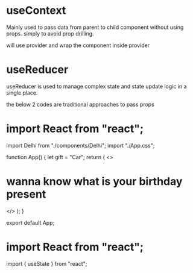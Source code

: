 

# useContext 

Mainly used to pass data from parent to child component without using props. simply to avoid prop drilling.

will use provider and wrap the component inside provider


# useReducer

useReducer is used to manage complex state and state update logic in a single place.


the below 2 codes are traditional approaches to pass props

# import React from "react";
import Delhi from "./components/Delhi";
import "./App.css";

function App() {
  let gift = "Car";
  return (
    <>
      <h1> wanna know what is your birthday present</h1>
      <Delhi gift={gift} />
    </>
  );
}

export default App;


# import React from "react";
import { useState } from "react";
<!-- 
export default function Delhi({ gift }) {
  let [name, setName] = useState(""); -->
  <!-- return (
    <div>
      <p> {name}</p>
      <button onClick={() => setName(gift)}>
        Click for once to know your present
      </button>
    </div>
  );
} -->
